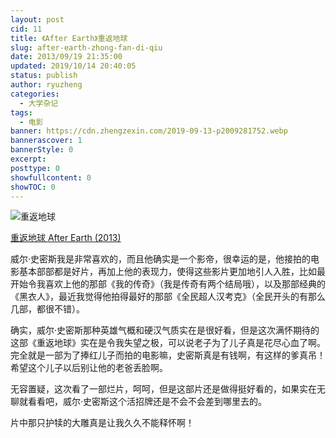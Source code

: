 ```yaml
---
layout: post
cid: 11
title: 《After Earth》重返地球
slug: after-earth-zhong-fan-di-qiu
date: 2013/09/19 21:35:00
updated: 2019/10/14 20:40:05
status: publish
author: ryuzheng
categories: 
  - 大学杂记
tags: 
  - 电影
banner: https://cdn.zhengzexin.com/2019-09-13-p2009281752.webp
bannerascover: 1
bannerStyle: 0
excerpt: 
posttype: 0
showfullcontent: 0
showTOC: 0
---
```



![重返地球](https://cdn.zhengzexin.com/2019-09-13-p2009281752.webp)

[重返地球 After Earth (2013)](http://movie.douban.com/subject/6828823/)

威尔·史密斯我是非常喜欢的，而且他确实是一个影帝，很幸运的是，他接拍的电影基本部部都是好片，再加上他的表现力，使得这些影片更加地引人入胜，比如最开始令我喜欢上他的那部《我的传奇》（我是传奇有两个结局哦），以及那部经典的《黑衣人》，最近我觉得他拍得最好的那部《全民超人汉考克》（全民开头的有那么几部，都很不错）。

确实，威尔·史密斯那种英雄气概和硬汉气质实在是很好看，但是这次满怀期待的这部《重返地球》实在是令我失望之极，可以说老子为了儿子真是花尽心血了啊。完全就是一部为了捧红儿子而拍的电影嘛，史密斯真是有钱啊，有这样的爹真吊！希望这个儿子以后别让他的老爸丢脸啊。

无容置疑，这次看了一部烂片，呵呵，但是这部片还是做得挺好看的，如果实在无聊就看看吧，威尔·史密斯这个活招牌还是不会不会差到哪里去的。

片中那只护犊的大雕真是让我久久不能释怀啊！